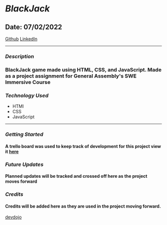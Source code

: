 # **_BlackJack_**

## Date: 07/02/2022

[Github](https://github.com/JwR513/BlackJack)
[LinkedIn](https://www.linkedin.com/in/johnathan-weil-69b100229/)

---

### **_Description_**

### BlackJack game made using HTML, CSS, and JavaScript. Made as a project assignment for General Assembly's SWE Immersive Course

### **_Technology Used_**

- HTMl
- CSS
- JavaScript

---

### **_Getting Started_**

#### A trello board was used to keep track of development for this project view it [here](https://trello.com/b/SnlJu2OO/blackjack-board)

### **_Future Updates_**

#### Planned updates will be tracked and crossed off here as the project moves forward

### **_Credits_**

#### Credits will be added here as they are used in the project moving forward.

[devdojo](https://devdojo.com/devdojo/create-a-deck-of-cards-in-javascript)
